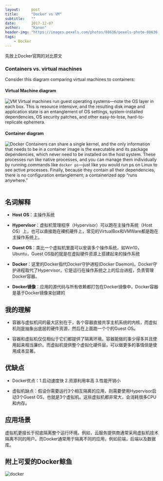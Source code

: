```yaml
---
layout:     post
title:      "Docker vs VM"
subtitle:   ""
date:       2017-12-07
author:     "Kanon"
header-img: "https://images.pexels.com/photos/88636/pexels-photo-88636.jpeg?w=940&h=650&auto=compress&cs=tinysrgb"
tags:
    - Docker
---
```


先放上Docker官网的对比原文

### Containers vs. virtual machines
Consider this diagram comparing virtual machines to containers:

#### Virtual Machine diagram
![VM](https://www.docker.com/sites/default/files/VM%402x.png)
Virtual machines run guest operating systems—note the OS layer in each box. This is resource intensive, and the resulting disk image and application state is an entanglement of OS settings, system-installed dependencies, OS security patches, and other easy-to-lose, hard-to-replicate ephemera.

#### Container diagram
![Docker](https://www.docker.com/sites/default/files/Container%402x.png)
Containers can share a single kernel, and the only information that needs to be in a container image is the executable and its package dependencies, which never need to be installed on the host system. These processes run like native processes, and you can manage them individually by running commands like `docker ps`—just like you would run ps on Linux to see active processes. Finally, because they contain all their dependencies, there is no configuration entanglement; a containerized app “runs anywhere.”
<br><br>

## 名词解释
- **Host OS**：主操作系统

- **Hypervisor**：虚拟机管理程序（Hypervisor）可以跑在主操作系统（Host OS）上，也可以直接跑在裸机硬件上，常见的VirtualBox和VMWare都是跑在主操作系统上。

- **Guest OS**：类比一个虚拟机里面可以安装多个操作系统，如Win10，Ubuntu，Guest OS指的就是在虚拟硬件资源上搭建起来的操作系统

- **Docker**：这里的Docker指代Docker守护进程(Docker Daemon)。Docker守护进程取代了Hypervisor，它是运行在操作系统之上的后台进程，负责管理Docker容器。

- **Docker镜像**：应用的源代码与所有依赖都打包在Docker镜像中，Docker容器是基于Docker镜像来创建的

## 我的理解
- 容器与虚拟机间的最大区别在于，各个容器直接共享主机系统的内核，而虚拟机则是抽象出底层的硬件资源，然后在上面跑一个个的Guest OS。

- 容器和虚拟机仅仅相似于它们都提供了隔离环境。容器能做的事少得多并且使用起来相当廉价。而虚拟机提供整个虚拟化硬件层，可以做更多的事情但是使用成本显著。

## 优缺点
- Docker优点：1.启动速度快 2.资源利用率高 3.性能开销小

- 虚拟机缺点：假设你需要运行3个相互隔离的应用，则需要使用Hypervisor启动3个Guest OS，也就是3个虚拟机。这些虚拟机都非常大，会消耗很多CPU和内存。

## 应用场景
虚拟机更擅长于彻底隔离整个运行环境。例如，云服务提供商通常采用虚拟机技术隔离不同的用户。而Docker通常用于隔离不同的应用，例如前端，后端以及数据库。

## 附上可爱的Docker鲸鱼
![docker](http://oyrpkn4bk.bkt.clouddn.com/docker.png)
<br><b><br><br>
